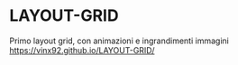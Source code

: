 # LAYOUT-GRID
Primo layout grid, con animazioni e ingrandimenti immagini
<br>
https://vinx92.github.io/LAYOUT-GRID/
